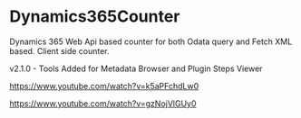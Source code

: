 # Dynamics365Counter
Dynamics 365 Web Api based counter for both Odata query and Fetch XML based. Client side counter.


v2.1.0 - Tools Added for Metadata Browser and Plugin Steps Viewer


https://www.youtube.com/watch?v=k5aPFchdLw0


https://www.youtube.com/watch?v=gzNojVlGUy0

